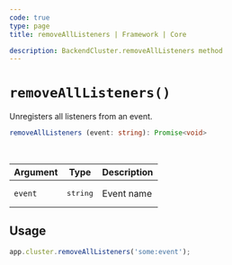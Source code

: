 ```yaml
---
code: true
type: page
title: removeAllListeners | Framework | Core

description: BackendCluster.removeAllListeners method
---
```


# `removeAllListeners()`

<SinceBadge version="2.9.0" />

Unregisters all listeners from an event.

```ts
removeAllListeners (event: string): Promise<void>
```

<br/>

| Argument | Type                  | Description                   |
|----------|-----------------------|-------------------------------|
| `event` | <pre>string</pre> | Event name |

## Usage

```js
app.cluster.removeAllListeners('some:event');
```
